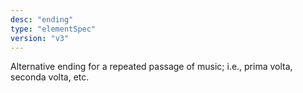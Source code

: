 ```yaml
---
desc: "ending"
type: "elementSpec"
version: "v3"
---
```


Alternative ending for a repeated passage of music; i.e., prima volta, seconda volta,
etc.